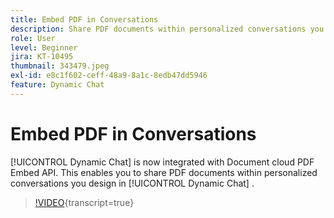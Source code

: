 ```yaml
---
title: Embed PDF in Conversations
description: Share PDF documents within personalized conversations you design in Dynamic Chat.
role: User
level: Beginner
jira: KT-10495
thumbnail: 343479.jpeg
exl-id: e8c1f602-ceff-48a9-8a1c-8edb47dd5946
feature: Dynamic Chat
---
```

# Embed PDF in Conversations

[!UICONTROL Dynamic Chat]  is now integrated with Document cloud PDF Embed API. This enables you to share PDF documents within personalized conversations you design in [!UICONTROL Dynamic Chat] .

>[!VIDEO](https://video.tv.adobe.com/v/343479/?quality=12&learn=on){transcript=true}
